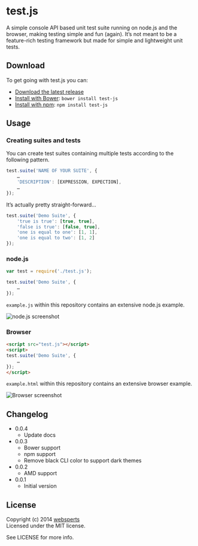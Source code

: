 # test.js

A simple console API based unit test suite running on node.js and the browser, making testing simple and fun (again). It’s not meant to be a feature-rich testing framework but made for simple and lightweight unit tests.


## Download

To get going with test.js you can:

- [Download the latest release](https://github.com/websperts/test.js/archive/master.zip)
- [Install with Bower](http://bower.io/): `bower install test-js`
- [Install with npm](https://www.npmjs.org/): `npm install test-js`

## Usage

### Creating suites and tests

You can create test suites containing multiple tests according to the following pattern.

```js
test.suite('NAME OF YOUR SUITE', {
	…
    'DESCRIPTION': [EXPRESSION, EXPECTION],
	…
});
```

It’s actually pretty straight-forward…

```js
test.suite('Demo Suite', {
	'true is true': [true, true],
	'false is true': [false, true],
	'one is equal to one': [1, 1],
	'one is equal to two': [1, 2]
});
```

### node.js

```js
var test = require('./test.js');

test.suite('Demo Suite', {
	…
});
```

`example.js` within this repository contains an extensive node.js example.

![node.js screenshot](http://websperts.com/testjs/node-screenshot.png)

### Browser

```html
<script src="test.js"></script>
<script>
test.suite('Demo Suite', {
	…
});
</script>
```

`example.html` within this repository contains an extensive browser example.

![Browser screenshot](http://websperts.com/testjs/browser-screenshot.png)

## Changelog

* 0.0.4
	* Update docs
* 0.0.3
	* Bower support
	* npm support
	* Remove black CLI color to support dark themes
* 0.0.2
	* AMD support
* 0.0.1
	* Initial version

## License

Copyright (c) 2014 [websperts](http://websperts.com/)  
Licensed under the MIT license.

See LICENSE for more info.

